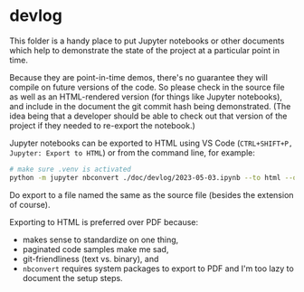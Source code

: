 # devlog

This folder is a handy place to put Jupyter notebooks or other documents which help to demonstrate the state of the project at a particular point in time.

Because they are point-in-time demos, there's no guarantee they will compile on future versions of the code. So please check in the source file as well as an HTML-rendered version (for things like Jupyter notebooks), and include in the document the git commit hash being demonstrated. (The idea being that a developer should be able to check out that version of the project if they needed to re-export the notebook.)

Jupyter notebooks can be exported to HTML using VS Code (`CTRL+SHIFT+P, Jupyter: Export to HTML`) or from the command line, for example:

```bash
# make sure .venv is activated
python -m jupyter nbconvert ./doc/devlog/2023-05-03.ipynb --to html --output /home/tcoles/Workspaces/Epymorph/doc/devlog/2023-05-03.html
```

Do export to a file named the same as the source file (besides the extension of course).

Exporting to HTML is preferred over PDF because:
- makes sense to standardize on one thing,
- paginated code samples make me sad,
- git-friendliness (text vs. binary), and
- `nbconvert` requires system packages to export to PDF and I'm too lazy to document the setup steps.

